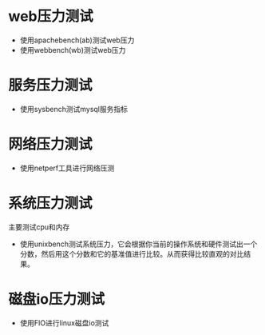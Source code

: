 # web压力测试

- 使用apachebench(ab)测试web压力
- 使用webbench(wb)测试web压力


# 服务压力测试

- 使用sysbench测试mysql服务指标

# 网络压力测试

- 使用netperf工具进行网络压测


# 系统压力测试

主要测试cpu和内存

- 使用unixbench测试系统压力，它会根据你当前的操作系统和硬件测试出一个分数，然后用这个分数和它的基准值进行比较。从而获得比较直观的对比结果。

# 磁盘io压力测试

- 使用FIO进行linux磁盘io测试


```bash